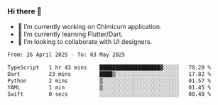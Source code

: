 ### Hi there 👋

<!--
**devcat37/devcat37** is a ✨ _special_ ✨ repository because its `README.md` (this file) appears on your GitHub profile.-->


- 🔭 I’m currently working on Chimicum application.
- 🌱 I’m currently learning Flutter/Dart.
- 👯 I’m looking to collaborate with UI designers.
<!-- - 🤔 I’m looking for help with ... -->

<!--START_SECTION:waka-->

```txt
From: 26 April 2025 - To: 03 May 2025

TypeScript   1 hr 43 mins    ███████████████████▓░░░░░   78.28 %
Dart         23 mins         ████▒░░░░░░░░░░░░░░░░░░░░   17.82 %
Python       2 mins          ▒░░░░░░░░░░░░░░░░░░░░░░░░   01.57 %
YAML         1 min           ▒░░░░░░░░░░░░░░░░░░░░░░░░   01.45 %
Swift        0 secs          ░░░░░░░░░░░░░░░░░░░░░░░░░   00.48 %
```

<!--END_SECTION:waka-->
